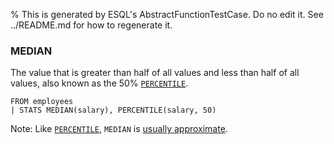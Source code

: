 % This is generated by ESQL's AbstractFunctionTestCase. Do no edit it. See ../README.md for how to regenerate it.

### MEDIAN
The value that is greater than half of all values and less than half of all values, also known as the 50% [`PERCENTILE`](https://www.elastic.co/docs/reference/query-languages/esql/functions-operators/aggregation-functions#esql-percentile).

```esql
FROM employees
| STATS MEDIAN(salary), PERCENTILE(salary, 50)
```
Note: Like [`PERCENTILE`](https://www.elastic.co/docs/reference/query-languages/esql/functions-operators/aggregation-functions#esql-percentile), `MEDIAN` is [usually approximate](https://www.elastic.co/docs/reference/query-languages/esql/functions-operators/aggregation-functions#esql-percentile-approximate).
